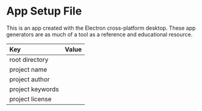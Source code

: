 # App Setup File

This is an app created with the Electron cross-platform desktop.  These app generators are as much of a tool as a reference and educational resource. 

| Key | Value |
| :--- | :--- |
| root directory |  |
| project name |  |
| project author |  |
| project keywords |  |
| project license |  |



